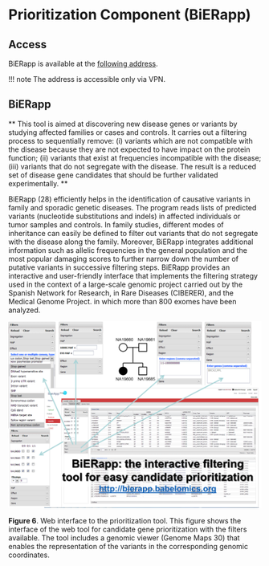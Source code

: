 # Prioritization Component (BiERapp)

## Access

BiERapp is available at the [following address][1].

!!! note
    The address is accessible only via VPN.

## BiERapp

** This tool is aimed at discovering new disease genes or variants by studying affected families or cases and controls. It carries out a filtering process to sequentially remove: (i) variants which are not compatible with the disease because they are not expected to have impact on the protein function; (ii) variants that exist at frequencies incompatible with the disease; (iii) variants that do not segregate with the disease. The result is a reduced set of disease gene candidates that should be further validated experimentally. **

BiERapp (28) efficiently helps in the identification of causative variants in family and sporadic genetic diseases. The program reads lists of predicted variants (nucleotide substitutions and indels) in affected individuals or tumor samples and controls. In family studies, different modes of inheritance can easily be defined to filter out variants that do not segregate with the disease along the family. Moreover, BiERapp integrates additional information such as allelic frequencies in the general population and the most popular damaging scores to further narrow down the number of putative variants in successive filtering steps. BiERapp provides an interactive and user-friendly interface that implements the filtering strategy used in the context of a large-scale genomic project carried out by the Spanish Network for Research, in Rare Diseases (CIBERER), and the Medical Genome Project. in which more than 800 exomes have been analyzed.

![Web interface to the prioritization tool. This figure shows the interface of the web tool for candidate gene prioritization with the filters available. The tool includes a genomic viewer (Genome Maps 30) that enables the representation of the variants in the corresponding genomic coordinates.](../../../img/fig6.png)

**Figure 6**. Web interface to the prioritization tool. This figure shows the interface of the web tool for candidate gene
prioritization with the filters available. The tool includes a genomic viewer (Genome Maps 30) that enables the representation of the variants in the corresponding genomic coordinates.

[1]: http://omics.it4i.cz/bierapp/
